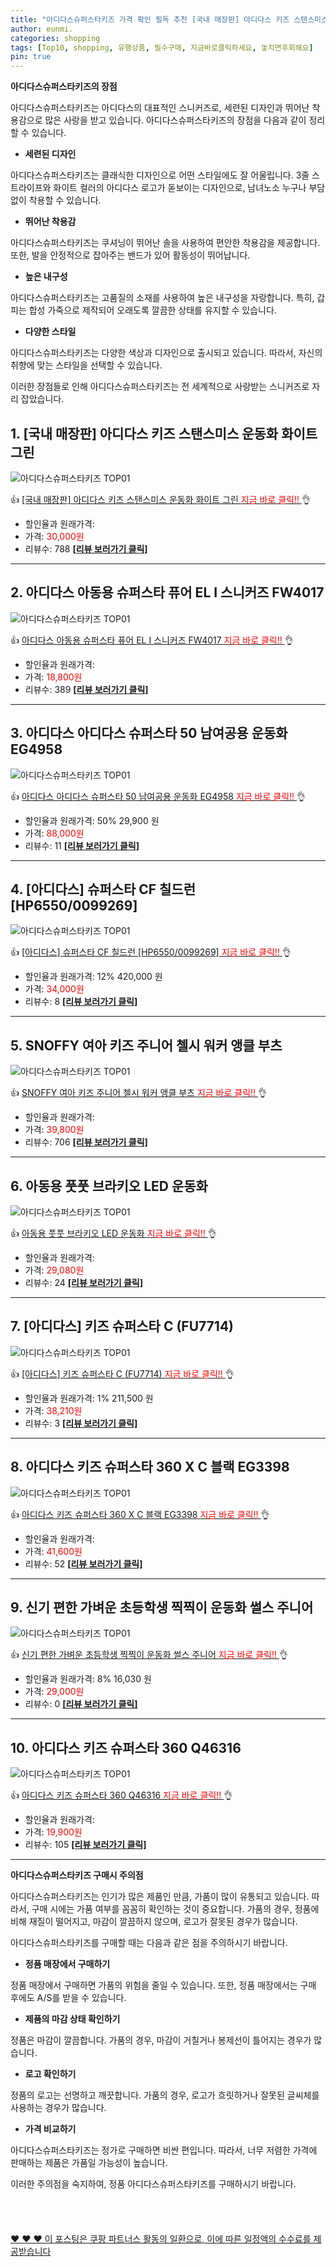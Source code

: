 ```yaml
---
title: "아디다스슈퍼스타키즈 가격 확인 필독 추천 [국내 매장판] 아디다스 키즈 스탠스미스 운동화 화이트 그린 비교 장점 구매가이드"
author: eunmi.
categories: shopping
tags: [Top10, shopping, 유행상품, 필수구매, 지금바로클릭하세요, 놓치면후회해요]
pin: true
---
```

**아디다스슈퍼스타키즈의 장점**

아디다스슈퍼스타키즈는 아디다스의 대표적인 스니커즈로, 세련된 디자인과 뛰어난 착용감으로 많은 사랑을 받고 있습니다. 아디다스슈퍼스타키즈의 장점을 다음과 같이 정리할 수 있습니다.

* **세련된 디자인**

아디다스슈퍼스타키즈는 클래식한 디자인으로 어떤 스타일에도 잘 어울립니다. 3줄 스트라이프와 화이트 컬러의 아디다스 로고가 돋보이는 디자인으로, 남녀노소 누구나 부담 없이 착용할 수 있습니다.

* **뛰어난 착용감**

아디다스슈퍼스타키즈는 쿠셔닝이 뛰어난 솔을 사용하여 편안한 착용감을 제공합니다. 또한, 발을 안정적으로 잡아주는 밴드가 있어 활동성이 뛰어납니다.

* **높은 내구성**

아디다스슈퍼스타키즈는 고품질의 소재를 사용하여 높은 내구성을 자랑합니다. 특히, 갑피는 합성 가죽으로 제작되어 오래도록 깔끔한 상태를 유지할 수 있습니다.

* **다양한 스타일**

아디다스슈퍼스타키즈는 다양한 색상과 디자인으로 출시되고 있습니다. 따라서, 자신의 취향에 맞는 스타일을 선택할 수 있습니다.

이러한 장점들로 인해 아디다스슈퍼스타키즈는 전 세계적으로 사랑받는 스니커즈로 자리 잡았습니다.

   

## 1. [국내 매장판] 아디다스 키즈 스탠스미스 운동화 화이트 그린

![아디다스슈퍼스타키즈 TOP01](https://thumbnail7.coupangcdn.com/thumbnails/remote/230x230ex/image/vendor_inventory/510b/2f64bff84a35b417c71c4c7b4f6e1d3ce599548c6d8f84f134697be3005c.JPG)


👍 [[국내 매장판] 아디다스 키즈 스탠스미스 운동화 화이트 그린 <font color=red> 지금 바로 클릭!! </font> ](https://link.coupang.com/re/AFFSDP?lptag=AF3617701&subid=GithubCoopas&pageKey=7615456339&traceid=V0-153&itemId=20178512891&vendorItemId=87578308824) 👌 


- 할인율과 원래가격: 
- 가격: <span style='color:red'>30,000원</span>
- 리뷰수: 788  [**[리뷰 보러가기 클릭]**](https://link.coupang.com/re/AFFSDP?lptag=AF3617701&subid=GithubCoopas&pageKey=7615456339&traceid=V0-153&itemId=20178512891&vendorItemId=87578308824)

---


   

## 2. 아디다스 아동용 슈퍼스타 퓨어 EL I 스니커즈 FW4017

![아디다스슈퍼스타키즈 TOP01](https://thumbnail7.coupangcdn.com/thumbnails/remote/230x230ex/image/retail/images/2100470423918766-9d0c867d-e869-409c-acac-cc60ddd24de3.jpg)


👍 [아디다스 아동용 슈퍼스타 퓨어 EL I 스니커즈 FW4017 <font color=red> 지금 바로 클릭!! </font> ](https://link.coupang.com/re/AFFSDP?lptag=AF3617701&subid=GithubCoopas&pageKey=6401085404&traceid=V0-153&itemId=13685806546&vendorItemId=80937467609) 👌 


- 할인율과 원래가격: 
- 가격: <span style='color:red'>18,800원</span>
- 리뷰수: 389  [**[리뷰 보러가기 클릭]**](https://link.coupang.com/re/AFFSDP?lptag=AF3617701&subid=GithubCoopas&pageKey=6401085404&traceid=V0-153&itemId=13685806546&vendorItemId=80937467609)

---


   

## 3. 아디다스 아디다스 슈퍼스타 50 남여공용 운동화 EG4958

![아디다스슈퍼스타키즈 TOP01](https://thumbnail6.coupangcdn.com/thumbnails/remote/230x230ex/image/vendor_inventory/ea41/96cf9493c1e92263df6ba76f3d72df5db9d9df42404bc9bfb9d83177bb05.jpg)


👍 [아디다스 아디다스 슈퍼스타 50 남여공용 운동화 EG4958 <font color=red> 지금 바로 클릭!! </font> ](https://link.coupang.com/re/AFFSDP?lptag=AF3617701&subid=GithubCoopas&pageKey=6859878653&traceid=V0-153&itemId=16373268889&vendorItemId=83564749470) 👌 


- 할인율과 원래가격: 50%  29,900   원
- 가격: <span style='color:red'>88,000원</span>
- 리뷰수: 11  [**[리뷰 보러가기 클릭]**](https://link.coupang.com/re/AFFSDP?lptag=AF3617701&subid=GithubCoopas&pageKey=6859878653&traceid=V0-153&itemId=16373268889&vendorItemId=83564749470)

---


   

## 4. [아디다스] 슈퍼스타 CF 칠드런 [HP6550/0099269]

![아디다스슈퍼스타키즈 TOP01](https://thumbnail10.coupangcdn.com/thumbnails/remote/230x230ex/image/vendor_inventory/a00c/ba63894da8ff9ef827450facf30040277f0198ee7915019ea0f3a876bc40.jpg)


👍 [[아디다스] 슈퍼스타 CF 칠드런 [HP6550/0099269] <font color=red> 지금 바로 클릭!! </font> ](https://link.coupang.com/re/AFFSDP?lptag=AF3617701&subid=GithubCoopas&pageKey=7311263235&traceid=V0-153&itemId=18730665113&vendorItemId=85863219726) 👌 


- 할인율과 원래가격: 12%  420,000   원
- 가격: <span style='color:red'>34,000원</span>
- 리뷰수: 8  [**[리뷰 보러가기 클릭]**](https://link.coupang.com/re/AFFSDP?lptag=AF3617701&subid=GithubCoopas&pageKey=7311263235&traceid=V0-153&itemId=18730665113&vendorItemId=85863219726)

---


   

## 5. SNOFFY 여아 키즈 주니어 첼시 워커 앵클 부츠

![아디다스슈퍼스타키즈 TOP01](https://thumbnail8.coupangcdn.com/thumbnails/remote/230x230ex/image/vendor_inventory/1017/93e62c4a24e6876bac1399cf1344a96bd355fe573ef44c962217fb378168.jpg)


👍 [SNOFFY 여아 키즈 주니어 첼시 워커 앵클 부츠 <font color=red> 지금 바로 클릭!! </font> ](https://link.coupang.com/re/AFFSDP?lptag=AF3617701&subid=GithubCoopas&pageKey=7612486399&traceid=V0-153&itemId=20164585795&vendorItemId=86975187740) 👌 


- 할인율과 원래가격: 
- 가격: <span style='color:red'>39,800원</span>
- 리뷰수: 706  [**[리뷰 보러가기 클릭]**](https://link.coupang.com/re/AFFSDP?lptag=AF3617701&subid=GithubCoopas&pageKey=7612486399&traceid=V0-153&itemId=20164585795&vendorItemId=86975187740)

---


   

## 6. 아동용 풋풋 브라키오 LED 운동화

![아디다스슈퍼스타키즈 TOP01](https://thumbnail7.coupangcdn.com/thumbnails/remote/230x230ex/image/retail/images/2023/07/20/13/5/c0d00c22-ac38-485a-82f0-1f0c6cf6dbf3.jpg)


👍 [아동용 풋풋 브라키오 LED 운동화 <font color=red> 지금 바로 클릭!! </font> ](https://link.coupang.com/re/AFFSDP?lptag=AF3617701&subid=GithubCoopas&pageKey=7478251909&traceid=V0-153&itemId=19528163658&vendorItemId=86636666142) 👌 


- 할인율과 원래가격: 
- 가격: <span style='color:red'>29,080원</span>
- 리뷰수: 24  [**[리뷰 보러가기 클릭]**](https://link.coupang.com/re/AFFSDP?lptag=AF3617701&subid=GithubCoopas&pageKey=7478251909&traceid=V0-153&itemId=19528163658&vendorItemId=86636666142)

---


   

## 7. [아디다스] 키즈 슈퍼스타 C (FU7714)

![아디다스슈퍼스타키즈 TOP01](https://thumbnail8.coupangcdn.com/thumbnails/remote/230x230ex/image/vendor_inventory/9a35/126eda5b8ec7fee87350eaed1cbabeed6f624900911dc122e6b26163b32f.jpg)


👍 [[아디다스] 키즈 슈퍼스타 C (FU7714) <font color=red> 지금 바로 클릭!! </font> ](https://link.coupang.com/re/AFFSDP?lptag=AF3617701&subid=GithubCoopas&pageKey=7554287330&traceid=V0-153&itemId=19887526238&vendorItemId=86987863618) 👌 


- 할인율과 원래가격: 1%  211,500   원
- 가격: <span style='color:red'>38,210원</span>
- 리뷰수: 3  [**[리뷰 보러가기 클릭]**](https://link.coupang.com/re/AFFSDP?lptag=AF3617701&subid=GithubCoopas&pageKey=7554287330&traceid=V0-153&itemId=19887526238&vendorItemId=86987863618)

---


   

## 8. 아디다스 키즈 슈퍼스타 360 X C 블랙 EG3398

![아디다스슈퍼스타키즈 TOP01](https://thumbnail9.coupangcdn.com/thumbnails/remote/230x230ex/image/vendor_inventory/8b1e/6dec88c775c8f241c46e01e4e56e6b6f27a1734ae036dbdaefd6c29d777e.jpg)


👍 [아디다스 키즈 슈퍼스타 360 X C 블랙 EG3398 <font color=red> 지금 바로 클릭!! </font> ](https://link.coupang.com/re/AFFSDP?lptag=AF3617701&subid=GithubCoopas&pageKey=7476608507&traceid=V0-153&itemId=19520335838&vendorItemId=86628980413) 👌 


- 할인율과 원래가격: 
- 가격: <span style='color:red'>41,600원</span>
- 리뷰수: 52  [**[리뷰 보러가기 클릭]**](https://link.coupang.com/re/AFFSDP?lptag=AF3617701&subid=GithubCoopas&pageKey=7476608507&traceid=V0-153&itemId=19520335838&vendorItemId=86628980413)

---


   

## 9. 신기 편한 가벼운 초등학생 찍찍이 운동화 썰스 주니어

![아디다스슈퍼스타키즈 TOP01](https://thumbnail8.coupangcdn.com/thumbnails/remote/230x230ex/image/vendor_inventory/321b/a71915d22b1bf76c118c5005052c7b7020683a4709a93a83d4e611528e33.png)


👍 [신기 편한 가벼운 초등학생 찍찍이 운동화 썰스 주니어 <font color=red> 지금 바로 클릭!! </font> ](https://link.coupang.com/re/AFFSDP?lptag=AF3617701&subid=GithubCoopas&pageKey=7574534463&traceid=V0-153&itemId=19982824963&vendorItemId=87081047444) 👌 


- 할인율과 원래가격: 8%  16,030   원
- 가격: <span style='color:red'>29,000원</span>
- 리뷰수: 0  [**[리뷰 보러가기 클릭]**](https://link.coupang.com/re/AFFSDP?lptag=AF3617701&subid=GithubCoopas&pageKey=7574534463&traceid=V0-153&itemId=19982824963&vendorItemId=87081047444)

---


   

## 10. 아디다스 키즈 슈퍼스타 360 Q46316

![아디다스슈퍼스타키즈 TOP01](https://thumbnail6.coupangcdn.com/thumbnails/remote/230x230ex/image/vendor_inventory/589d/29913543b9d631ed0d5179d641d15cee3c42a9282fb9eb37f1d0d72f2788.jpg)


👍 [아디다스 키즈 슈퍼스타 360 Q46316 <font color=red> 지금 바로 클릭!! </font> ](https://link.coupang.com/re/AFFSDP?lptag=AF3617701&subid=GithubCoopas&pageKey=6783992573&traceid=V0-153&itemId=15964193841&vendorItemId=87743130230) 👌 


- 할인율과 원래가격: 
- 가격: <span style='color:red'>19,900원</span>
- 리뷰수: 105  [**[리뷰 보러가기 클릭]**](https://link.coupang.com/re/AFFSDP?lptag=AF3617701&subid=GithubCoopas&pageKey=6783992573&traceid=V0-153&itemId=15964193841&vendorItemId=87743130230)

---
**아디다스슈퍼스타키즈 구매시 주의점**

아디다스슈퍼스타키즈는 인기가 많은 제품인 만큼, 가품이 많이 유통되고 있습니다. 따라서, 구매 시에는 가품 여부를 꼼꼼히 확인하는 것이 중요합니다. 가품의 경우, 정품에 비해 재질이 떨어지고, 마감이 깔끔하지 않으며, 로고가 잘못된 경우가 많습니다.

아디다스슈퍼스타키즈를 구매할 때는 다음과 같은 점을 주의하시기 바랍니다.

* **정품 매장에서 구매하기**

정품 매장에서 구매하면 가품의 위험을 줄일 수 있습니다. 또한, 정품 매장에서는 구매 후에도 A/S를 받을 수 있습니다.

* **제품의 마감 상태 확인하기**

정품은 마감이 깔끔합니다. 가품의 경우, 마감이 거칠거나 봉제선이 틀어지는 경우가 많습니다.

* **로고 확인하기**

정품의 로고는 선명하고 깨끗합니다. 가품의 경우, 로고가 흐릿하거나 잘못된 글씨체를 사용하는 경우가 많습니다.

* **가격 비교하기**

아디다스슈퍼스타키즈는 정가로 구매하면 비싼 편입니다. 따라서, 너무 저렴한 가격에 판매하는 제품은 가품일 가능성이 높습니다.

이러한 주의점을 숙지하여, 정품 아디다스슈퍼스타키즈를 구매하시기 바랍니다.<br><br><br><br><br> [ ❤ ❤ ❤ 이 포스팅은 쿠팡 파트너스 활동의 일환으로, 이에 따른 일정액의 수수료를 제공받습니다](https://link.coupang.com/a/bcEFyh)
